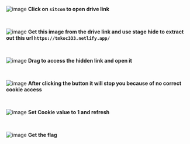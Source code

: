 ![image](https://github.com/user-attachments/assets/5a5e1ffe-ed6f-4c2e-8023-88db3dd573f5)
**Click on ```sitcom``` to open drive link**

<br/>


![image](https://github.com/user-attachments/assets/f26d0c92-e47a-442f-b9ed-0aa9f3e3dbc2)
**Get this image from the drive link and use stage hide to extract out this url ```https://tmkoc333.netlify.app/```**

<br/>

![image](https://github.com/user-attachments/assets/9aeaee85-cc4a-4f9a-b9a6-8b4e8602d7b9)
**Drag to access the hidden link and open it**

<br/>

![image](https://github.com/user-attachments/assets/7dc8f865-bc56-44b7-949a-f35c30cb77e1)
**After clicking the button it will stop you because of no correct cookie access**

<br/>

![image](https://github.com/user-attachments/assets/4914be93-24e1-4dbf-8c73-05d69a581a6d)
**Set Cookie value to 1 and refresh**

<br/>

![image](https://github.com/user-attachments/assets/d3d3eeb3-594b-4059-9d8e-ef0675bfa840)
**Get the flag**
